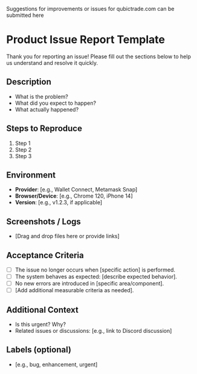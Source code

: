 Suggestions for improvements or issues for qubictrade.com can be submitted here

# Product Issue Report Template

Thank you for reporting an issue! Please fill out the sections below to help us understand and resolve it quickly.

## Description
<!-- Provide a clear and concise description of the issue -->
- What is the problem?
- What did you expect to happen?
- What actually happened?

## Steps to Reproduce
<!-- List the exact steps to reproduce the issue -->
1. Step 1
2. Step 2
3. Step 3

## Environment
<!-- Provide details about your setup -->
- **Provider**: [e.g., Wallet Connect, Metamask Snap]
- **Browser/Device**: [e.g., Chrome 120, iPhone 14]
- **Version**: [e.g., v1.2.3, if applicable]

## Screenshots / Logs
<!-- Attach screenshots, logs, or other evidence if available -->
- [Drag and drop files here or provide links]

## Acceptance Criteria
<!-- Define the conditions that must be met to consider this issue resolved -->
- [ ] The issue no longer occurs when [specific action] is performed.
- [ ] The system behaves as expected: [describe expected behavior].
- [ ] No new errors are introduced in [specific area/component].
- [ ] [Add additional measurable criteria as needed].

## Additional Context
<!-- Any other relevant information -->
- Is this urgent? Why?
- Related issues or discussions: [e.g., link to Discord discussion]

## Labels (optional)
<!-- Suggest labels for maintainers -->
- [e.g., bug, enhancement, urgent]
